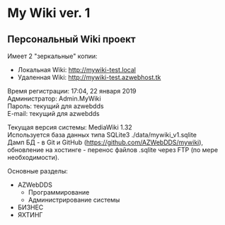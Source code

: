 # My Wiki ver. 1
## Персональный Wiki проект

Имеет 2 "зеркальные" копии:

* Локальная Wiki: http://mywiki-test.local
* Удаленная Wiki: http://mywiki-test.azwebhost.tk   

Время регистрации: 17:04, 22 января 2019  
Администратор: Admin.MyWiki  
Пароль: текущий для azwebdds  
E-mail: текущий для azwebdds  

Текущая версия системы: MediaWiki 1.32  
Используется база данных типа SQLite3 ./data/mywiki_v1.sqlite  
Дамп БД - в Git и GitHub (https://github.com/AZWebDDS/mywiki), обновление на хостинге - перенос файлов .sqlite через FTP (по мере необходимости).

Основные разделы:

* AZWebDDS
    * Программирование
    * Администрирование системы
* БИЗНЕС
* ЯХТИНГ

